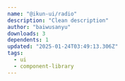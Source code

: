```yaml
---
name: "@ikun-ui/radio"
description: "Clean description"
author: "baiwusanyu"
downloads: 3
dependents: 1
updated: "2025-01-24T03:49:13.306Z"
tags: 
  - ui
  - component-library
---
```

